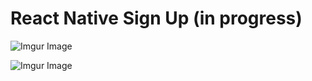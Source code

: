 # React Native Sign Up (in progress)

![Imgur Image](https://i.imgur.com/Vwf3xpj.png)

![Imgur Image](https://i.imgur.com/lZS2L2C.png)
